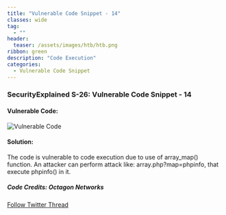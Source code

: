 ```yaml
---
title: "Vulnerable Code Snippet - 14"
classes: wide
tag: 
  - ""
header:
  teaser: /assets/images/htb/htb.png
ribbon: green
description: "Code Execution"
categories:
  - Vulnerable Code Snippet
---
```

### SecurityExplained S-26: Vulnerable Code Snippet - 14

#### Vulnerable Code:

![Vulnerable Code](https://github.com/harsh-bothra/SecurityExplained/blob/main/media/code-14.jpg)

#### Solution:

The code is vulnerable to code execution due to use of array_map() function. An attacker can perform attack like: array.php?map=phpinfo, that execute phpinfo() in it.

##### Code Credits: Octagon Networks

[Follow Twitter Thread](https://twitter.com/harshbothra_/status/1486375951084961792?s=20&t=DGEwqEwXwFbWH0VXkOKVsQ)
